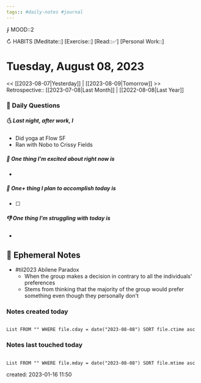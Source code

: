 ```yaml
---
tags:: #daily-notes #journal
---
```


⨑ MOOD::2

↻ HABITS
[Meditate::]
[Exercise::]
[Read::✅]
[Personal Work::]

# Tuesday, August 08, 2023

\<\< [[2023-08-07|Yesterday]] | [[2023-08-09|Tomorrow]] >>
Retrospective:: [[2023-07-08|Last Month]] | [[2022-08-08|Last Year]]

### 📅 Daily Questions

##### 🌜 Last night, after work, I

- Did yoga at Flow SF
- Ran with Nobo to Crissy Fields

##### 🙌 One thing I'm excited about right now is

-

##### 🚀 One+ thing I plan to accomplish today is

- [ ]

##### 👎 One thing I'm struggling with today is

-

## 📝 Ephemeral Notes

- #til2023 Abilene Paradox
	- When the group makes a decision in contrary to all the individuals' preferences
	- Stems from thinking that the majority of the group would prefer something even though they personally don't

### Notes created today

```dataview

List FROM "" WHERE file.cday = date("2023-08-08") SORT file.ctime asc

```

### Notes last touched today

```dataview

List FROM "" WHERE file.mday = date("2023-08-08") SORT file.mtime asc

```

created: 2023-01-16 11:50
